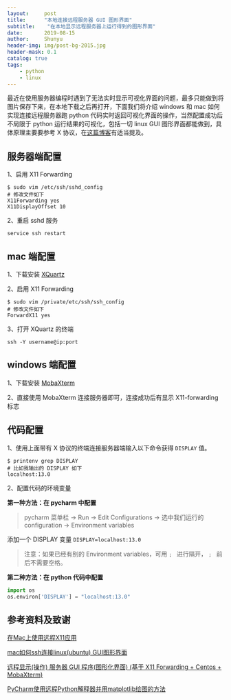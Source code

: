 ```yaml
---
layout:     post
title:      "本地连接远程服务器 GUI 图形界面"
subtitle:    "在本地显示远程服务器上运行得到的图形界面"
date:       2019-08-15
author:     Shunyu
header-img: img/post-bg-2015.jpg
header-mask: 0.1
catalog: true
tags:
    - python
    - linux
---
```




最近在使用服务器编程时遇到了无法实时显示可视化界面的问题，最多只能做到将图片保存下来，在本地下载之后再打开，下面我们将介绍 windows 和 mac 如何实现连接远程服务器跑 python 代码实时返回可视化界面的操作，当然配置成功后不局限于 python 运行结果的可视化，包括一切 linux GUI 图形界面都能做到，具体原理主要要参考 X 协议，在[这篇博客](http://www.ipaomi.com/2017/11/09/%E8%BF%9C%E7%A8%8B%E6%98%BE%E7%A4%BA%E6%93%8D%E4%BD%9C-%E6%9C%8D%E5%8A%A1%E5%99%A8-gui-%E7%A8%8B%E5%BA%8F%E5%9B%BE%E5%BD%A2%E5%8C%96%E7%95%8C%E9%9D%A2-%E5%9F%BA%E4%BA%8E-x11-forwarding-centos/)有适当提及。



## 服务器端配置

1、启用 X11 Forwarding

```
$ sudo vim /etc/ssh/sshd_config
# 修改文件如下
X11Forwarding yes
X11DisplayOffset 10
```



2、重启 sshd 服务

```
service ssh restart
```



## mac 端配置

1、下载安装 [XQuartz](https://www.xquartz.org/)



2、启用 X11 Forwarding

```
$ sudo vim /private/etc/ssh/ssh_config
# 修改文件如下
ForwardX11 yes
```



3、打开 XQuartz 的终端

```
ssh -Y username@ip:port
```



## windows 端配置

1、下载安装 [MobaXterm](https://mobaxterm.mobatek.net/)

2、直接使用 MobaXterm 连接服务器即可，连接成功后有显示 X11-forwarding 标志



## 代码配置

1、使用上面带有 X 协议的终端连接服务器端输入以下命令获得 `DISPLAY` 值。

```
$ printenv grep DISPLAY
# 比如我输出的 DISPLAY 如下
localhost:13.0
```



2、配置代码的环境变量

**第一种方法：在 pycharm 中配置**

> pycharm 菜单栏 -> Run -> Edit Configurations -> 选中我们运行的 configuration -> Environment variables



添加一个 DISPLAY 变量 `DISPLAY=localhost:13.0`

> 注意：如果已经有别的 Environment variables，可用 `; ` 进行隔开， `; ` 前后不需要空格。



**第二种方法：在 python 代码中配置**

```python
import os
os.environ['DISPLAY'] = "localhost:13.0"
```



## 参考资料及致谢

[在Mac上使用远程X11应用](http://blog.17study.com.cn/2018/03/09/remote-xwindows/)

[mac如何ssh连接linux(ubuntu) GUI图形界面](https://blog.csdn.net/dobell/article/details/55047811)

[远程显示(操作) 服务器 GUI 程序(图形化界面) (基于 X11 Forwarding + Centos + MobaXterm)](http://www.ipaomi.com/2017/11/09/%E8%BF%9C%E7%A8%8B%E6%98%BE%E7%A4%BA%E6%93%8D%E4%BD%9C-%E6%9C%8D%E5%8A%A1%E5%99%A8-gui-%E7%A8%8B%E5%BA%8F%E5%9B%BE%E5%BD%A2%E5%8C%96%E7%95%8C%E9%9D%A2-%E5%9F%BA%E4%BA%8E-x11-forwarding-centos/)

[PyCharm使用远程Python解释器并用matplotlib绘图的方法](https://www.jianshu.com/p/a92e474dd657)